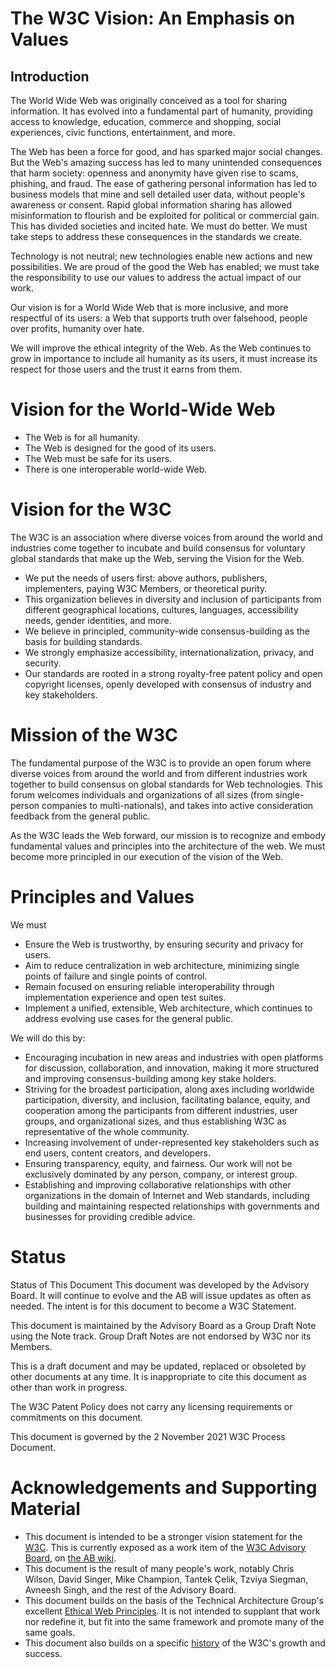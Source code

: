 # The W3C Vision: An Emphasis on Values

## Introduction
The World Wide Web was originally conceived 
as a tool for sharing information. 
It has evolved into a fundamental part of humanity, 
providing access to knowledge, education, 
commerce and shopping, social experiences, 
civic functions, entertainment, and more.

The Web has been a force for good, 
and has sparked major social changes. 
But the Web's amazing success 
has led to many unintended consequences 
that harm society: 
openness and anonymity have given rise to scams, phishing, and fraud. 
The ease of gathering personal information has led to business models 
that mine and sell detailed user data, 
without people's awareness or consent. 
Rapid global information sharing 
has allowed misinformation to flourish and be exploited 
for political or commercial gain.  
This has divided societies and incited hate. 
We must do better. 
We must take steps to address these consequences 
in the standards we create.

Technology is not neutral; 
new technologies enable new actions and new possibilities. 
We are proud of the good the Web has enabled; 
we must take the responsibility to use our values 
to address the actual impact of our work. 

Our vision is for a World Wide Web that is more inclusive, 
and more respectful of its users: 
a Web that supports truth over falsehood, 
people over profits,
humanity over hate.

We will improve the ethical integrity of the Web. 
As the Web continues to grow in importance 
to include all humanity as its users,
it must increase its respect for those users
and the trust it earns from them.

# Vision for the World-Wide Web

* The Web is for all humanity.
* The Web is designed for the good of its users.
* The Web must be safe for its users.
* There is one interoperable world-wide Web.

# Vision for the W3C

The W3C is an association where diverse voices 
from around the world and industries come together 
to incubate and build consensus 
for voluntary global standards that make up the Web, 
serving the Vision for the Web.

* We put the needs of users first: 
	above authors, publishers, implementers, paying W3C Members, or theoretical purity.
* This organization believes in diversity
	and inclusion of participants from different
	geographical locations, 
	cultures,
	languages,
	accessibility needs, 
	gender identities,
	and more. 
* We believe in principled, community-wide consensus-building 
	as the basis for building standards.
* We strongly emphasize accessibility, 
	internationalization, 
	privacy,
	and security.
* Our standards are rooted in a strong royalty-free patent policy 
	and open copyright licenses, 
	openly developed with consensus of industry and key stakeholders.

# Mission of the W3C
The fundamental purpose of the W3C is to provide an open forum 
where diverse voices from around the world
and from different industries
work together to build consensus
on global standards for Web technologies. 
This forum welcomes individuals and organizations of all sizes 
(from single-person companies to multi-nationals),
and takes into active consideration
feedback from the general public.

As the W3C leads the Web forward, 
our mission is to recognize and embody fundamental values and principles 
into the architecture of the web. 
We must become more principled in our execution of the vision of the Web.

# Principles and Values

We must
* Ensure the Web is trustworthy, 
	by ensuring security and privacy for users. 
* Aim to reduce centralization in web architecture,
	minimizing single points of failure 
	and single points of control.
* Remain focused on ensuring reliable interoperability 
	through implementation experience
	and open test suites.
* Implement a unified, extensible, Web architecture, 
	which continues to address evolving use cases for the general public.

We will do this by:
* Encouraging incubation in new areas and industries 
	with open platforms for discussion, collaboration, and innovation, 
	making it more structured 
	and improving consensus-building among key stake holders.
* Striving for the broadest participation, 
	along axes including worldwide participation, diversity, and inclusion, 
	facilitating balance, equity, and cooperation 
	among the participants from different industries, 
	user groups, and organizational sizes, 
	and thus establishing W3C as representative of the whole community.
* Increasing involvement of under-represented key stakeholders 
	such as end users, content creators, and developers.
* Ensuring transparency, equity, and fairness. 
	Our work will not be exclusively dominated 
	by any person, company, or interest group.
* Establishing and improving collaborative relationships 
	with other organizations in the domain of Internet and Web standards, 
	including building and maintaining respected relationships 
	with governments and businesses for providing credible advice.

# Status

Status of This Document
This document was developed by the Advisory Board. It will continue to evolve and the AB will issue updates as often as needed. The intent is for this document to become a W3C Statement.

This document is maintained by the Advisory Board as a Group Draft Note using the Note track. Group Draft Notes are not endorsed by W3C nor its Members.

This is a draft document and may be updated, replaced or obsoleted by other documents at any time. It is inappropriate to cite this document as other than work in progress.

The W3C Patent Policy does not carry any licensing requirements or commitments on this document.

This document is governed by the 2 November 2021 W3C Process Document.

# Acknowledgements and Supporting Material

* This document is intended to be a stronger vision statement for the [W3C](https://w3.org/). 
	This is currently exposed as a work item of the [W3C Advisory Board](https://www.w3.org/2002/ab/), 
	on [the AB wiki](https://www.w3.org/wiki/AB/2021_Priorities#Vision). 
* This document is the result of many people's work, 
	notably Chris Wilson, David Singer, Mike Champion, Tantek Çelik, 
	Tzviya Siegman, Avneesh Singh, and the rest of the Advisory Board.
* This document builds on the basis of the Technical Architecture Group's 
	excellent [Ethical Web Principles](https://www.w3.org/2001/tag/doc/ethical-web-principles/). 
	It is not intended to supplant that work nor redefine it, 
	but fit into the same framework and promote many of the same goals.
* This document also builds on a specific [history](History.md) of the W3C's growth and success.

